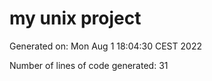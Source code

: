 # my unix project

Generated on: Mon Aug  1 18:04:30 CEST 2022

Number of lines of code generated: 31
